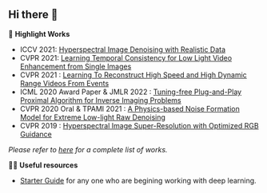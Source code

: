 ## Hi there 👋

🌟 **Highlight Works**

- ICCV 2021: [Hyperspectral Image Denoising with Realistic Data](https://github.com/ColinTaoZhang/HSIDwRD)
- CVPR 2021: [Learning Temporal Consistency for Low Light Video Enhancement from Single Images](https://github.com/zkawfanx/StableLLVE)
- CVPR 2021 : [Learning To Reconstruct High Speed and High Dynamic Range Videos From Events](https://github.com/jackzou233/EventHDR)
- ICML 2020 Award Paper & JMLR 2022 : [Tuning-free Plug-and-Play Proximal Algorithm for Inverse Imaging Problems](https://github.com/Vandermode/TFPnP)
- CVPR 2020 Oral & TPAMI 2021 : [A Physics-based Noise Formation Model for Extreme Low-light Raw Denoising](https://github.com/Vandermode/ELD)
- CVPR 2019 : [Hyperspectral Image Super-Resolution with Optimized RGB Guidance](https://github.com/ColinTaoZhang/HSI-SR)

*Please refer to [here](https://ying-fu.github.io/publication.html) for a complete list of works.*

👩‍💻 **Useful resources**

- [Starter Guide](https://bit-isp.github.io/starter-guide/) for any one who are begining working with deep learning.

<!--

**Here are some ideas to get you started:**

🙋‍♀️ A short introduction - what is your organization all about?
🌈 Contribution guidelines - how can the community get involved?
 - where can the community find your docs? Is there anything else the community should know?
🍿 Fun facts - what does your team eat for breakfast?
🧙 Remember, you can do mighty things with the power of [Markdown](https://docs.github.com/github/writing-on-github/getting-started-with-writing-and-formatting-on-github/basic-writing-and-formatting-syntax)
-->
